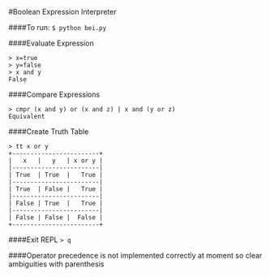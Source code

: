 #Boolean Expression Interpreter

####To run:
`$ python bei.py`

####Evaluate Expression
```
> x=true
> y=false
> x and y
False
```

####Compare Expressions
```
> cmpr (x and y) or (x and z) | x and (y or z)
Equivalent
```

####Create Truth Table
```
> tt x or y
+------------------------+
|   x   |   y   | x or y |
|------------------------|
| True  | True  |   True |
|------------------------|
| True  | False |   True |
|------------------------|
| False | True  |   True |
|------------------------|
| False | False |  False |
+------------------------+
```

####Exit REPL
`> q`

####Operator precedence is not implemented correctly at moment so clear ambiguities with parenthesis
